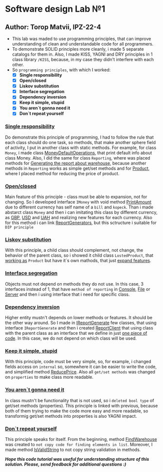 # Software design Lab №1 
## Author: Torop Matvii, IPZ-22-4

- This lab was maded to use programming principles, that can improve understanding of clean and understandable code for all programmers.
- To demonstrate SOLID principles more cleanly, i made 5 separate catalogs for them in. Also, I made KISS, YAGNI and DRY principles in 1 class library `/KISS`, because, in my case they didn't interfere with each other.
- So `programming principles`, with which I worked:
  - [x] **Single responsibility**
  - [x] **Open/closed**
  - [x] **Liskov substitution**
  - [x] **Interface segregation**
  - [x] **Dependency inversion**
  - [x] **Keep it simple, stupid**
  - [x] **You aren`t gonna need it**
  - [x] **Don`t repeat yourself**
### [Single responsibility](./Single%20Resposibility)
Do demonstrate this principle of programming, I had to follow the rule that each class should do one task, so methods, that make another sphere field of activity, I put in another class with static methods. For example, for class `Money`, i made class [MoneyDefaultOperations](./Single%20Resposibility/MoneyDefaultOperations.cs#L11-L14), that print default info about class Money. Also, I did the same for class `Reporting`, where was placed methods for [Generating the report about warehouse](./Single%20Resposibility/ReportingManager.cs#L11), because another methods in `Reporting` works as simple get/set methods and for [Product](./Single%20Responsibility/ProductDefaultOperations.cs#L15), where I placed method for reducing the price of product.
### [Open/closed](./OpenClosed)
Main feature of this principle - class must be able to expansion, not for changing. So I developed interface `IMoney` with void method [PrintAmount](./OpenClosed/Money.cs#L5) due to different currency has self name of a `bill` and `kopeck`. Than i made abstarct class `Money` and then i can imitating this class by different currency, as [GBP](./OpenClosed/MoneyGBP.cs), [USD](./OpenClosed/MoneyUSD.cs) and [UAH](./OpenClosed/MoneyUAH.cs) and realizing new features for each currency. Also for this method i can link [ReportGenerators](./OpenClosed/IReportGenerate.cs#L9-L48), but this sctructure i suitable for `DIP principle`
### [Liskov substitution](./LiskovSP)
With this principle, a child class should complement, not change, the behavior of the parent class, so i showed it child class `LostedProduct`, that [working as](./LiskovSP/LostedProduct.cs) `Product` but have it`s own mathods, that just [expand features](./LiskovSP/LostedProduct.cs#L13-L22). 
### [Interface segregation](./InterfaceSP)
Objects must not depend on methods they do not use. In this case, 3 interfaces instead of 1, that have `method of reporting` in [Console](./InterfaceSP/IReportConsole), [File](./InterfaceSP/IReportFile) or [Server](./InterfaceSP/IReportServer) and then i using interface that i need for specific class. 
### [Dependency inversion](./DependencyIP)
Higher entity mustn't depends on lower methods or features. It should be the other way around. So I made in [IReportGenerate](./DependencyIP/IReportGenerate.cs) few classes, that using interface `IReportGenerate` and then i created [ReportClient](./DependencyIP/IReportGenerate.cs#L50-L63) that using class with the parent class as an interface that we define in just [one piece of code](./DependencyIP/Reporting.cs#L73-L77). In this case, we do not depend on which class will be used.
### [Keep it simple, stupid](./KISS)
With this principle, code must be very simple, so, for example, i changed fields access on `internal` so, somewhere it can be easier to write the code, and simplified method [ReducePrice](./KISS/Product.cs#L82-L100). Also all `get/set methods` was changed on `properties` to make class more readable.
### [You aren`t gonna need it](./KISS)
In class mustn't be functionality that is not used, so i `deleted bool type` of get/set methods (properties). This principle is linked with previous, because both of them trying to make the code more easy and more readable, so transformig get/set methods into properties is also YAGNI impact.  
### [Don`t repeat yourself](./KISS)
This principle speaks for itself. From the beginning, method [FindWarehouse](./KISS/Reporting.cs#L52-L55) was created to `not copy code for finding elements in list`. Moreover, I made method [IsValidString](./KISS/Product.cs#L25-L28) to not copy string validation in methods.

**_Hope this code tutorial was useful for understanding structure of this solution. Please, send feedback for additional questions :)_**

